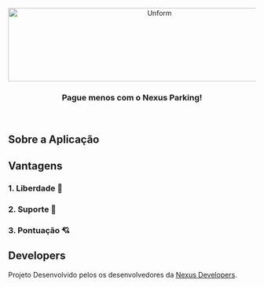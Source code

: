 <p align="center">
  <img src="https://trello.com/1/cards/5e70145a9e9daf0eb20b7f94/attachments/5e7014e012ed6d5f9da82b65/previews/download?backingUrl=https%3A%2F%2Ftrello-attachments.s3.amazonaws.com%2F5e70145a9e9daf0eb20b7f94%2F850x250%2F58693493e511c2a974910ceb9a4dcf06%2FNexus_Parking_-_Logo.png" height="150" width="600" alt="Unform" />
</p>

<h3 align="center">
  Pague menos com o Nexus Parking!
</h3>
<br>

## Sobre a Aplicação


## Vantagens

### 1. Liberdade 🚀


### 2. Suporte 👥


### 3. Pontuação 💘


## Developers
Projeto Desenvolvido pelos os desenvolvedores da [Nexus Developers](https://github.com/nexus-developers).

